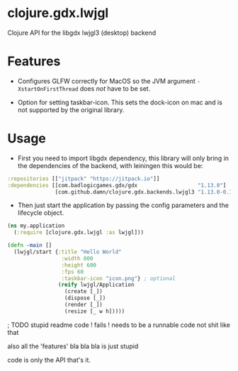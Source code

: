 # clojure.gdx.lwjgl

Clojure API for the libgdx lwjgl3 (desktop) backend

# Features

* Configures GLFW correctly for MacOS so the JVM argument `-XstartOnFirstThread` does _not_ have to be set.

* Option for setting taskbar-icon. This sets the dock-icon on mac and is not supported by the original library.

# Usage

* First you need to import libgdx dependency, this library will only bring in the dependencies of the backend, with leiningen this would be:

```clojure
:repositories [["jitpack" "https://jitpack.io"]]
:dependencies [[com.badlogicgames.gdx/gdx                   "1.13.0"]
               [com.github.damn/clojure.gdx.backends.lwjgl3 "1.13.0-0.1"]]
```

* Then just start the application by passing the config parameters and the lifecycle object.

```clojure
(ns my.application
  (:require [clojure.gdx.lwjgl :as lwjgl]))

(defn -main []
  (lwjgl/start {:title "Hello World"
                 :width 800
                 :height 600
                 :fps 60
                 :taskbar-icon "icon.png"} ; optional
                (reify lwjgl/Application
                  (create [_])
                  (dispose [_])
                  (render [_])
                  (resize [_ w h]))))
```

; TODO stupid readme code ! fails ! needs to be a runnable code not shit like that

also all the 'features' bla bla bla is just stupid

code is only the API that's it.
